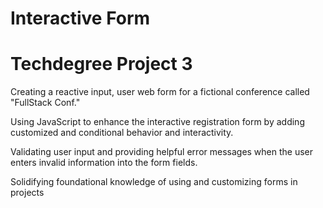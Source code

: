 # Interactive Form
# Techdegree Project 3

Creating a reactive input, user web form
for a fictional conference called "FullStack Conf."

Using JavaScript to enhance the interactive registration form
by adding customized and conditional behavior and interactivity.

Validating user input and providing helpful error messages when the user enters invalid information into the form fields.

Solidifying foundational knowledge of using and customizing forms in projects
